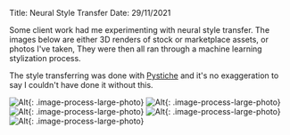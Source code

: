 Title: Neural Style Transfer
Date: 29/11/2021

Some client work had me experimenting with neural style transfer. 
The images below are either 3D renders of stock or marketplace assets, or photos I've taken,
They were then all ran through a machine learning stylization process. 

The style transferring was done with [Pystiche](https://github.com/pystiche/pystiche) and it's no exaggeration to say I couldn't have done it without this. 


![Alt]({static}/images/d/magicforest_petermax_02.jpeg){: .image-process-large-photo}
![Alt]({static}/images/d/magicforest_petermax_01.jpeg){: .image-process-large-photo}
![Alt]({static}/images/d/magicforest_moebius_01.jpeg){: .image-process-large-photo}
![Alt]({static}/images/d/landscape_vangogh1.jpg){: .image-process-large-photo}
![Alt]({static}/images/d/landscape_julie1.jpg){: .image-process-large-photo}

